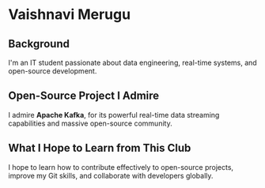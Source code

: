 # Vaishnavi Merugu

## Background
I'm an IT student passionate about data engineering, real-time systems, and open-source development.

## Open-Source Project I Admire
I admire **Apache Kafka**, for its powerful real-time data streaming capabilities and massive open-source community.

## What I Hope to Learn from This Club
I hope to learn how to contribute effectively to open-source projects, improve my Git skills, and collaborate with developers globally.
